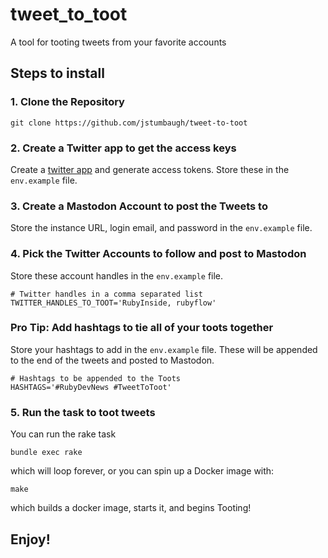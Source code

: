 # tweet\_to\_toot

A tool for tooting tweets from your favorite accounts

## Steps to install

### 1. Clone the Repository

```
git clone https://github.com/jstumbaugh/tweet-to-toot
```

### 2. Create a Twitter app to get the access keys

Create a [twitter app](https://apps.twitter.com/app/new) and generate access
tokens. Store these in the `env.example` file.

### 3. Create a Mastodon Account to post the Tweets to

Store the instance URL, login email, and password in the `env.example` file.

### 4. Pick the Twitter Accounts to follow and post to Mastodon

Store these account handles in the `env.example` file.

```env
# Twitter handles in a comma separated list
TWITTER_HANDLES_TO_TOOT='RubyInside, rubyflow'
```

### Pro Tip: Add hashtags to tie all of your toots together

Store your hashtags to add in the `env.example` file. These will be appended to
the end of the tweets and posted to Mastodon.

```env
# Hashtags to be appended to the Toots
HASHTAGS='#RubyDevNews #TweetToToot'
```

### 5. Run the task to toot tweets

You can run the rake task

```
bundle exec rake
```

which will loop forever, or you can spin up a Docker image with:

```
make
```

which builds a docker image, starts it, and begins Tooting!

## Enjoy!
